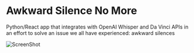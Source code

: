 # Awkward Silence No More


Python/React app that integrates with OpenAI Whisper and Da Vinci APIs in an effort to solve an issue we all have experienced: awkward silences


![ScreenShot](https://github.com/vildevev/asnp/asnm-fe/src/screenshot.jpg?)
